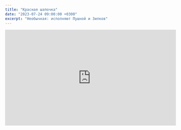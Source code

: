 ```yaml
---
title: "Красная шапочка"
date: "2023-07-24 09:00:00 +0300"
excerpt: "Необычная: исполняют Пушной и Зилков"
---
```


<div class="video-wrapper">
    <iframe width="560" height="315" src="https://www.youtube.com/embed/5tH1Lcsvqdk" title="YouTube video player" frameborder="0" allow="accelerometer; autoplay; clipboard-write; encrypted-media; gyroscope; picture-in-picture; web-share" allowfullscreen></iframe>
</div>

